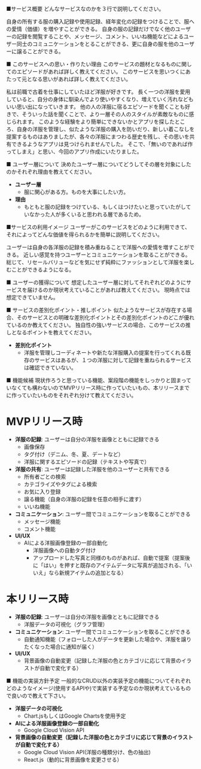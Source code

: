 ■サービス概要
どんなサービスなのかを３行で説明してください。

自身の所有する服の購入記録や使用記録、経年変化の記録をつけることで、服への愛情（価値）を増やすことができる。
自身の服の記録だけでなく他のユーザーの記録を閲覧することや、メッセージ、コメント、いいね機能などによるユーザー同士のコミュニケーションをとることができる、更に自身の服を他のユーザーに譲ることができる。

■ このサービスへの思い・作りたい理由
このサービスの題材となるものに関してのエピソードがあれば詳しく教えてください。
このサービスを思いつくにあたって元となる思いがあれば詳しく教えてください。

私は前職で古着を仕事にしていたほど洋服が好きです。
長く一つの洋服を愛用していると、自分の身体に馴染んでより使いやすくなり、増えていく汚れなどもいい思い出になっていきます。
他の人の洋服に宿るエピソードを聞くことも好きで、そういった話を聞くことで、より一層その人のスタイルが素敵なものに感じられます。
このような経験をより簡単にできないかとアプリを探したところ、自身の洋服を管理し、似たような洋服の購入を防いだり、新しい着こなしを提案するものはありましたが、各々の洋服にまつわる歴史を残し、その思いを共有できるようなアプリは見つけられませんでした。
そこで、「無いのであれば作ってしまえ」と思い、今回のアプリ作成にいたりました。

■ ユーザー層について
決めたユーザー層についてどうしてその層を対象にしたのかそれぞれ理由を教えてください。

- **ユーザー層**
    - 服に関心がある方。ものを大事にしたい方。
- **理由**
    - もともと服の記録をつけている、もしくはつけたいと思っていたがしていなかった人が多くいると思われる層であるため。

■サービスの利用イメージ
ユーザーがこのサービスをどのように利用できて、それによってどんな価値を得られるかを簡単に説明してください。

ユーザーは自身の各洋服の記録を積み重ねることで洋服への愛情を増すことができる。
近しい感覚を持つユーザーとコミュニケーションを取ることができる。
総じて、リセールバリューなどを気にせず純粋にファッションとして洋服を楽しむことができるようになる。

■ ユーザーの獲得について
想定したユーザー層に対してそれぞれどのようにサービスを届けるのか現状考えていることがあれば教えてください。
現時点では想定できていません。

■ サービスの差別化ポイント・推しポイント
似たようなサービスが存在する場合、そのサービスとの明確な差別化ポイントとその差別化ポイントのどこが優れているのか教えてください。
独自性の強いサービスの場合、このサービスの推しとなるポイントを教えてください。

- **差別化ポイント**
    - 洋服を管理しコーディネートや新たな洋服購入の提案を行ってくれる既存のサービスはあるが、１つの洋服に対して記録を重ねられるサービスは確認できていない。

■ 機能候補
現状作ろうと思っている機能、案段階の機能をしっかりと固まっていなくても構わないのでMVPリリース時に作っていたいもの、本リリースまでに作っていたいものをそれぞれ分けて教えてください。

# MVPリリース時
- **洋服の記録**: ユーザーは自分の洋服を画像とともに記録できる
    - 画像保存
    - タグ付け（デニム、冬、夏、デートなど）
    - 洋服に関するエピソードの記録（テキストや写真で）
- **洋服の共有**: ユーザーは記録した洋服を他のユーザーと共有できる
    - 所有者ごとの検索
    - カテゴライズやタグによる検索
    - お気に入り登録
    - 譲る機能（自身の洋服の記録を任意の相手に渡す）
    - いいね機能
- **コミュニケーション**: ユーザー間でコミュニケーションを取ることができる
    - メッセージ機能
    - コメント機能
- **UI/UX**
    - AIによる洋服画像登録の一部自動化
      - 洋服画像への自動タグ付け
      - アップロードした写真と同様のものがあれば、自動で提案（提案後に「はい」を押すと既存のアイテムデータに写真が追加される、「いいえ」なら新規アイテムの追加となる）

# 本リリース時
- **洋服の記録**: ユーザーは自分の洋服を画像とともに記録できる
    - 洋服データの可視化（グラフ管理）
- **コミュニケーション**: ユーザー間でコミュニケーションを取ることができる
    - 自動通知機能（フォローした人がデータを更新した場合や、洋服を譲りたくなった場合に通知が届く）
- **UI/UX**
    - 背景画像の自動変更（記録した洋服の色とカテゴリに応じて背景のイラストが自動で変化する）

■ 機能の実装方針予定
一般的なCRUD以外の実装予定の機能についてそれぞれどのようなイメージ(使用するAPIや)で実装する予定なのか現状考えているもので良いので教えて下さい。

- **洋服データの可視化**
    - Chart.jsもしくはGoogle Chartsを使用予定
- **AIによる洋服画像登録の一部自動化**
    - Google Cloud Vision API
- **背景画像の自動変更（記録した洋服の色とカテゴリに応じて背景のイラストが自動で変化する）**
    - Google Cloud Vision API(洋服の種類分け、色の抽出)
    - React.js（動的に背景画像を変更させる）
